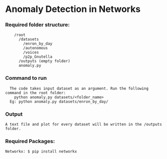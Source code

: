 # Anomaly Detection in Networks
### Required folder structure:
        /root
          /datasets
            /enron_by_day
            /autonomous
            /voices
            /p2p_Gnutella
          /outputs (empty folder)
          anomaly.py

### Command to run
      The code takes input dataset as an argument. Run the following command in the root folder:
	    python anomaly.py datasets/<folder_name>
      Eg: python anomaly.py datasets/enron_by_day/

### Output
    A text file and plot for every dataset will be written in the /outputs folder.

### Required Packages:
    Networkx: $ pip install networkx
